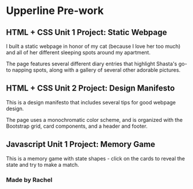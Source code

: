 # Upperline Pre-work


## HTML + CSS Unit 1 Project: Static Webpage

I built a static webpage in honor of my cat (because I love her too much) and all of her different sleeping spots around my apartment.

The page features several different diary entries that highlight Shasta's go-to napping spots, along with a gallery of several other adorable pictures. 


## HTML + CSS Unit 2 Project: Design Manifesto

This is a design manifesto that includes several tips for good webpage design. 

The page uses a monochromatic color scheme, and is organized with the Bootstrap grid, card components, and a header and footer.


## Javascript Unit 1 Project: Memory Game

This is a memory game with state shapes - click on the cards to reveal the state and try to make a match.

### Made by Rachel




